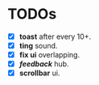 # TODOs

- [x] **toast** after every 10+.
- [x] **ting** sound.
- [x] **fix ui** overlapping.
- [x] ***feedback*** hub.
- [x] **scrollbar** ui.
